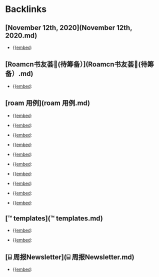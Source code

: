 
# Backlinks
## [November 12th, 2020](November 12th, 2020.md)
- {{[embed](embed.md):

## [Roamcn书友荟🥝(待筹备）](Roamcn书友荟🥝(待筹备）.md)
- {{[embed](embed.md):

## [roam 用例](roam 用例.md)
- {{[embed](embed.md):

- {{[embed](embed.md):

- {{[embed](embed.md):

- {{[embed](embed.md):

- {{[embed](embed.md):

- {{[embed](embed.md):

- {{[embed](embed.md):

- {{[embed](embed.md):

- {{[embed](embed.md):

- {{[embed](embed.md):

## [™ templates](™ templates.md)
- {{[embed](embed.md):

- {{[embed](embed.md):

## [⌸ 周报Newsletter](⌸ 周报Newsletter.md)
- {{[embed](embed.md):

